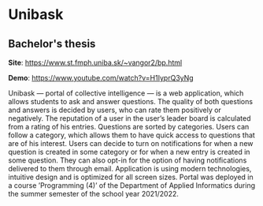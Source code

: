 # Unibask
## Bachelor's thesis
<b>Site</b>: https://www.st.fmph.uniba.sk/~vangor2/bp.html

<b>Demo</b>: https://www.youtube.com/watch?v=H1IyprQ3yNg

Unibask — portal of collective intelligence — is a web application, which allows students to ask and answer questions. The quality of both questions and answers is decided
by users, who can rate them positively or negatively. The reputation of a user in the
user’s leader board is calculated from a rating of his entries. Questions are sorted by
categories. Users can follow a category, which allows them to have quick access to questions that are of his interest. Users can decide to turn on notifications for when a
new question is created in some category or for when a new entry is created in some
question. They can also opt-in for the option of having notifications delivered to them
through email. Application is using modern technologies, intuitive design and is optimized for all screen sizes. Portal was deployed in a course ’Programming (4)’ of the
Department of Applied Informatics during the summer semester of the school year
2021/2022.
